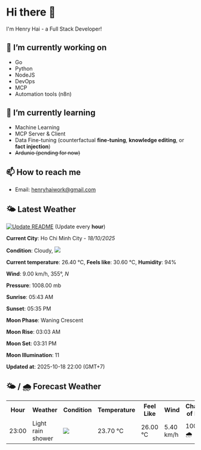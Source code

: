 # Hi there 👋

I'm Henry Hai - a Full Stack Developer!

## 🔭 I’m currently working on

- Go
- Python
- NodeJS
- DevOps
- MCP
- Automation tools (n8n)

## 🌱 I’m currently learning

- Machine Learning
- MCP Server & Client
- Data Fine-tuning (counterfactual **fine‑tuning**, **knowledge editing**, or **fact injection**)
- ~~Ardunio (pending for now)~~

## 📫 How to reach me

- Email: <henryhaiwork@gmail.com>

## 🌤️ Latest Weather
[![Update README](https://github.com/henry0hai/henry0hai/actions/workflows/udpateReadme.yml/badge.svg)](https://github.com/henry0hai/henry0hai/actions/workflows/udpateReadme.yml)
(Update every **hour**)
<!-- CURRENT_WEATHER:START -->
**Current City**: Ho Chi Minh City - *18/10/2025*

**Condition**: Cloudy, <img src="https://cdn.weatherapi.com/weather/64x64/night/119.png"/>

**Current temperature**: 26.40 °C, **Feels like**: 30.60 °C, **Humidity**: 94%

**Wind**: 9.00 km/h, 355°, *N*

**Pressure**: 1008.00 mb

**Sunrise**: 05:43 AM

**Sunset**: 05:35 PM

**Moon Phase**: Waning Crescent

**Moon Rise**: 03:03 AM

**Moon Set**: 03:31 PM

**Moon Illumination**: 11

**Updated at**: 2025-10-18 22:00 (GMT+7)<!-- CURRENT_WEATHER:END -->

## 🌤️ / 🌧️ Forecast Weather
<!-- FORECAST_WEATHER:START -->
<table>
		<tr>
			<th>Hour</th>
			<th>Weather</th>
			<th>Condition</th>
			<th>Temperature</th>
			<th>Feel Like</th>
			<th>Wind</th>
			<th>Chance of Rain</th>
		</tr>
				<tr>
					<td>23:00</td>
					<td>Light rain shower</td>
					<td><img src='https://cdn.weatherapi.com/weather/64x64/night/353.png'/></td>
					<td>23.70 °C</td>
					<td>26.00 °C</td>
					<td>5.40 km/h</td>
					<td>100 % 🌧️</td>
				</tr>
</table>
<!-- FORECAST_WEATHER:END -->
